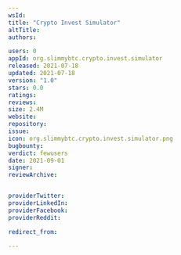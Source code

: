 ```yaml
---
wsId: 
title: "Crypto Invest Simulator"
altTitle: 
authors:

users: 0
appId: org.slimmybtc.crypto.invest.simulator
released: 2021-07-18
updated: 2021-07-18
version: "1.0"
stars: 0.0
ratings: 
reviews: 
size: 2.4M
website: 
repository: 
issue: 
icon: org.slimmybtc.crypto.invest.simulator.png
bugbounty: 
verdict: fewusers
date: 2021-09-01
signer: 
reviewArchive:


providerTwitter: 
providerLinkedIn: 
providerFacebook: 
providerReddit: 

redirect_from:

---
```




